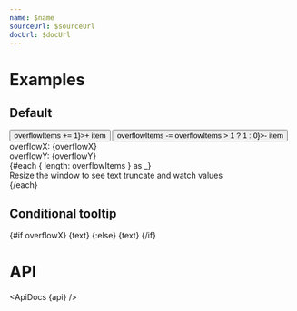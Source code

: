 ```yaml
---
name: $name
sourceUrl: $sourceUrl
docUrl: $docUrl
---
```


<script lang="ts">
	import api from '$lib/components/Overflow.svelte?raw&sveld';
  import ApiDocs from '$lib/components/ApiDocs.svelte';

	import Button from '$lib/components/Button.svelte';
	import Overflow from '$lib/components/Overflow.svelte';
	import Preview from '$lib/components/Preview.svelte';
	import Tooltip from '$lib/components/Tooltip.svelte';

	let overflowItems = 1;
	const text = 'This is really long text used to demonstrate overflow.'
</script>

# Examples

## Default

<Preview>
	<Button class="border" on:click={() => overflowItems += 1}>+ item</Button>
	<Button class="border" on:click={() => overflowItems -= overflowItems > 1 ? 1 : 0}>- item</Button>
	<Overflow class="w-1/2 h-[200px] overflow-hidden" let:overflowX let:overflowY>
		<div>overflowX: {overflowX}</div>
		<div>overflowY: {overflowY}</div>
		<div class="whitespace-nowrap border border-black/20 rounded-lg bg-white">
			{#each { length: overflowItems } as _}
				<div>Resize the window to see text truncate and watch values</div>
			{/each}
		</div>
	</Overflow>
</Preview>

## Conditional tooltip

<Preview>
	<Overflow class="w-1/2 truncate border" let:overflowX>
	{#if overflowX}
		<Tooltip title={text}>{text}</Tooltip>
	{:else}
		{text}
	{/if}
	</Overflow>
</Preview>

# API

<ApiDocs {api} />
